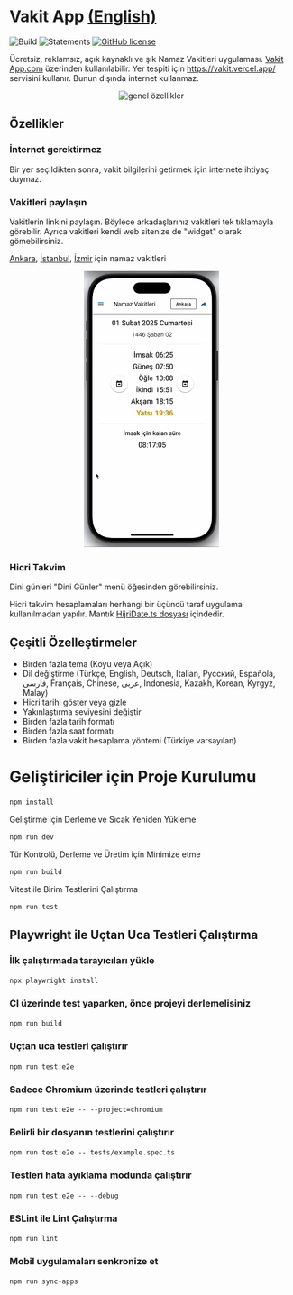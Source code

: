 # Vakit App [(English)](README.md)

![Build](https://github.com/canbax/vakitapp/actions/workflows/build-and-test.yml/badge.svg) ![Statements](https://img.shields.io/badge/statements-94.63%25-brightgreen.svg?style=flat) [![GitHub license](https://img.shields.io/badge/license-MIT-blue.svg)](https://github.com/canbax/vakitapp/blob/main/LICENSE)

Ücretsiz, reklamsız, açık kaynaklı ve şık Namaz Vakitleri uygulaması. [Vakit App.com](https://vakitapp.com) üzerinden kullanılabilir. Yer tespiti için https://vakit.vercel.app/ servisini kullanır. Bunun dışında internet kullanmaz.

<p align="center">
  <img src="doc/şov-genel.gif" title="genel özellikler"/>
</p>

## Özellikler

### İnternet gerektirmez

Bir yer seçildikten sonra, vakit bilgilerini getirmek için internete ihtiyaç duymaz.

### Vakitleri paylaşın

Vakitlerin linkini paylaşın. Böylece arkadaşlarınız vakitleri tek tıklamayla görebilir. Ayrıca vakitleri kendi web sitenize de "widget" olarak gömebilirsiniz.

[Ankara](https://www.vakitapp.com/share?city=311034&theme=light&isShowHijri=1&year=YYYY&month=MMMM&weekDay=DDDD&time=XX%3AYY%3AZZ&method=Turkey&madhab=shafi&zoom=1&language=tr), [İstanbul](https://www.vakitapp.com/share?city=311922&theme=light&isShowHijri=1&year=YYYY&month=MMMM&weekDay=DDDD&time=XX%3AYY%3AZZ&method=Turkey&madhab=shafi&zoom=1&language=tr), [İzmir](https://www.vakitapp.com/share?city=311955&theme=light&isShowHijri=1&year=YYYY&month=MMMM&weekDay=DDDD&time=XX%3AYY%3AZZ&method=Turkey&madhab=shafi&zoom=1&language=tr) için namaz vakitleri

<p align="center"> <img src="doc/paylaş.gif" title="paylaşım linki"/>
</p>

### Hicri Takvim

Dini günleri "Dini Günler" menü öğesinden görebilirsiniz.

Hicri takvim hesaplamaları herhangi bir üçüncü taraf uygulama kullanılmadan yapılır. Mantık [HijriDate.ts dosyası](https://github.com/canbax/vakitapp/blob/master/src/util/HijriDate.ts) içindedir.

## Çeşitli Özelleştirmeler

- Birden fazla tema (Koyu veya Açık)
- Dil değiştirme (Türkçe, English, Deutsch, Italian, Pусский, Española, فارسی, Français, Chinese, عربى, Indonesia, Kazakh, Korean, Kyrgyz, Malay)
- Hicri tarihi göster veya gizle
- Yakınlaştırma seviyesini değiştir
- Birden fazla tarih formatı
- Birden fazla saat formatı
- Birden fazla vakit hesaplama yöntemi (Türkiye varsayılan)

# Geliştiriciler için Proje Kurulumu

```sh
npm install
```

Geliştirme için Derleme ve Sıcak Yeniden Yükleme

```sh
npm run dev
```

Tür Kontrolü, Derleme ve Üretim için Minimize etme

```sh
npm run build
```

Vitest ile Birim Testlerini Çalıştırma

```sh
npm run test
```

## Playwright ile Uçtan Uca Testleri Çalıştırma

### İlk çalıştırmada tarayıcıları yükle

`npx playwright install`

### CI üzerinde test yaparken, önce projeyi derlemelisiniz

`npm run build`

### Uçtan uca testleri çalıştırır

`npm run test:e2e`

### Sadece Chromium üzerinde testleri çalıştırır

`npm run test:e2e -- --project=chromium`

### Belirli bir dosyanın testlerini çalıştırır

`npm run test:e2e -- tests/example.spec.ts`

### Testleri hata ayıklama modunda çalıştırır

`npm run test:e2e -- --debug`

### ESLint ile Lint Çalıştırma

`npm run lint`

### Mobil uygulamaları senkronize et

`npm run sync-apps`
